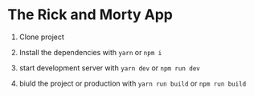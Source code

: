# The Rick and Morty App

1. Clone project

2. Install the dependencies with `yarn` or `npm i`

3. start development server with `yarn dev` or `npm run dev`

4. biuld the project or production with `yarn run build` or `npm run build`
